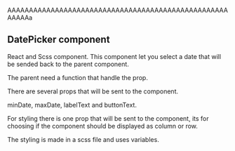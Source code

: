 ﻿AAAAAAAAAAAAAAAAAAAAAAAAAAAAAAAAAAAAAAAAAAAAAAAAAAAAAAAAa


 ## DatePicker component

React and Scss component. This component let you select a date that will be sended back to the parent component.

The parent need a function that handle the prop.

There are several props that will be sent to the component.

minDate, maxDate, labelText and buttonText.

For styling there is one prop that will be sent to the component, its for choosing if the component should be displayed as column or row.

The styling is made in a scss file and uses variables.
